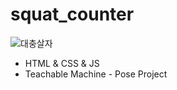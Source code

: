 # squat_counter

<img src="https://post-phinf.pstatic.net/MjAxODExMTJfMjcy/MDAxNTQyMDAzMzUzODE4.SXq0nRWrR3PG--H9Nf2CamWTr9nKCVCjON9zNaT9xDMg.5hWYozrCFe_STr7vBBU-kc-KytVb4BQ4z-J_5PK0Xhog.JPEG/20181112_151534.jpg?type=w1200" alt="대충살자" />

- HTML & CSS & JS
- Teachable Machine - Pose Project
